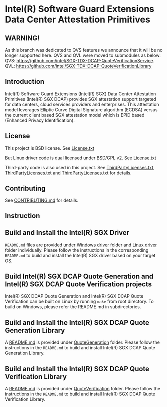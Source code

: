 Intel(R) Software Guard Extensions Data Center Attestation Primitives
================================================

WARNING!
-------
As this branch was dedicated to QVS features we announce that it will be no longer supported here. QVS and QVL were moved to submodules as below: 
QVS: https://github.com/intel/SGX-TDX-DCAP-QuoteVerificationService.
QVL: https://github.com/intel/SGX-TDX-DCAP-QuoteVerificationLibrary

Introduction
-------
Intel(R) Software Guard Extensions (Intel(R) SGX) Data Center Attestation Primitives (Intel(R) SGX DCAP) provides SGX attestation support targeted for data centers, cloud services providers and enterprises. This attestation model leverages Elliptic Curve Digital Signature algorithm (ECDSA) versus the current client based SGX attestation model which is EPID based (Enhanced Privacy Identification).

License
-------
This project is BSD license. See [License.txt](License.txt)

But Linux driver code is dual licensed under BSD/GPL v2. See [License.txt](driver/linux/License.txt) 

Third-party code is also used in this project. See [ThirdPartyLicenses.txt](QuoteGeneration/ThirdPartyLicenses.txt), [ThirdPartyLicenses.txt](QuoteVerification/QVL/ThirdPartyLicenses.txt) and [ThirdPartyLicenses.txt](driver/win/ThirdPartyLicenses.txt) for details.

Contributing
-------
See [CONTRIBUTING.md](CONTRIBUTING.md) for details.

Instruction
-------
## Build and Install the Intel(R) SGX Driver
   `README.md` files are provided under [Windows driver](driver/win) folder and [Linux driver](driver/linux) folder individually. Please follow the instructions in the corresponding `README.md` to build and install the Intel(R) SGX driver based on your target OS.

## Build Intel(R) SGX DCAP Quote Generation and Intel(R) SGX DCAP Quote Verification projects
Intel(R) SGX DCAP Quote Generation and Intel(R) SGX DCAP Quote Verification can be built on Linux by running ``make`` from root directory. To build on Windows, please refer the README.md in subdirectories.

## Build and Install the Intel(R) SGX DCAP Quote Generation Library
A [README.md](QuoteGeneration/README.md) is provided under [QuoteGeneration](QuoteGeneration) folder. Please follow the instructions in the `README.md` to build and install Intel(R) SGX DCAP Quote Generation Library.

## Build and Install the Intel(R) SGX DCAP Quote Verification Library
A [README.md](QuoteVerification/README.md) is provided under [QuoteVerification](QuoteVerification) folder. Please follow the instructions in the `README.md` to build and install Intel(R) SGX DCAP Quote Verification Library.

